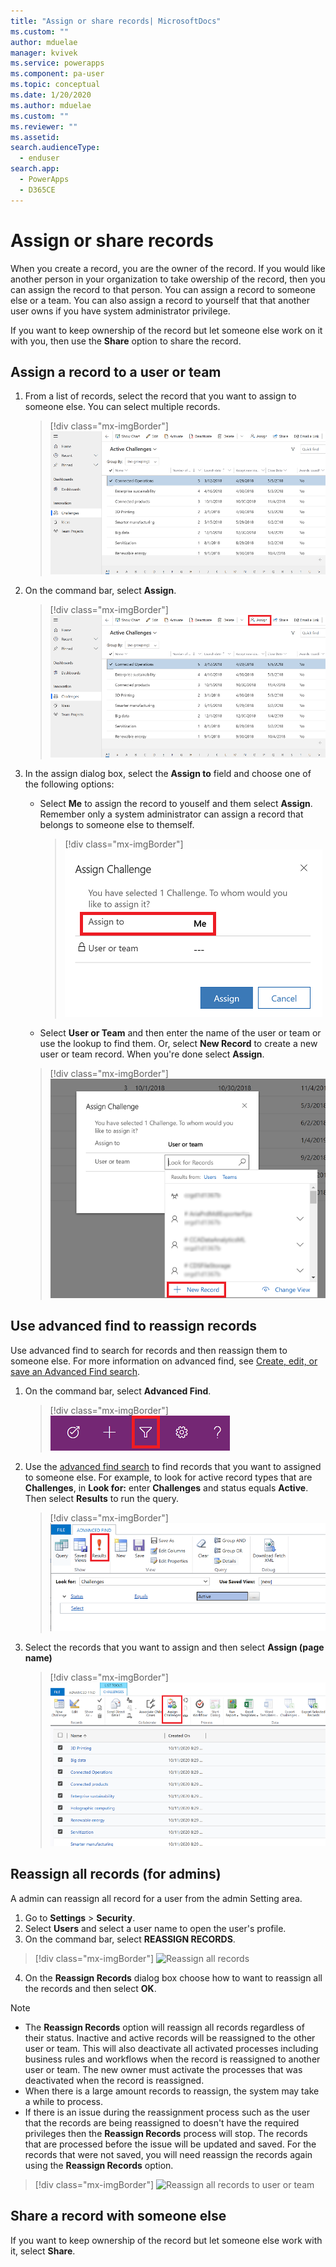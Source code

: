 ```yaml
---
title: "Assign or share records| MicrosoftDocs"
ms.custom: ""
author: mduelae
manager: kvivek
ms.service: powerapps
ms.component: pa-user
ms.topic: conceptual
ms.date: 1/20/2020
ms.author: mduelae
ms.custom: ""
ms.reviewer: ""
ms.assetid: 
search.audienceType: 
  - enduser
search.app: 
  - PowerApps
  - D365CE
---
```

# Assign or share records

When you create a record, you are the owner of the record. If you would like another person in your organization to take owership of the record, then you can assign the record to that person. You can assign a record to someone else or a  team. You can also assign a record to yourself that that another user owns if you have system administrator privilege.

If you want to keep ownership of the record but let someone else work on it with you, then use the **Share** option to share the record. 

## Assign a record to a user or team

1. From a list of records, select the record that you want to assign to someone else. You can select multiple records.

   > [!div class="mx-imgBorder"]
   > ![Select record that you want o reassign](media/reassign-1.png "Select record that you want o reassign")

2. On the command bar, select **Assign**. 

   > [!div class="mx-imgBorder"]
   > ![Select assign a record](media/reassign-2.png "[Select assign a record")

  
3. In the assign dialog box, select the **Assign to** field and choose one of the following options:
    - Select **Me** to assign the record to youself and them select **Assign**. Remember only a system administrator can assign a record that belongs to someone else to themself.
    
      > [!div class="mx-imgBorder"]
      > ![Select Me to assign the record to yourself](media/reassign-4.png "Select Me to assign the record to yourself")
    
    - Select **User or Team** and then enter the name of the user or team or use the lookup to find them. Or, select **New Record** to create a new user or team record. When you're done select **Assign**.

     > [!div class="mx-imgBorder"]
     > ![Use the lookup to reassign a record](media/reassign-3.png "Use the lookup to reassign a record")


## Use advanced find to reassign records

Use advanced find to search for records and then reassign them to someone else. For more information on advanced find, see [Create, edit, or save an Advanced Find search](advanced-find.md).


1. On the command bar, select **Advanced Find**.

   > [!div class="mx-imgBorder"]
   > ![Advanced find](media/assign3.png "advacned find")
   
2. Use the [advanced find search](advanced-find.md) to find records that you want to assigned to someone else. For example, to look for active record types that are **Challenges**, in **Look for:** enter **Challenges** and status equals **Active**. Then select **Results** to run the query.

    > [!div class="mx-imgBorder"]
    > ![Enter search query](media/reassign-5.png "Enter search query")

3. Select the records that you want to assign and then select **Assign (page name)**

   > [!div class="mx-imgBorder"]
   > ![Reassign the selected records](media/reassign-6.png "Reassign the selected records")
   
 
 ## Reassign all records (for admins)
 
 A admin can reassign all record for a user from the admin Setting area.
 
 1. Go to **Settings** > **Security**.
 2. Select **Users** and select a user name to open the user's profile.
 3. On the command bar, select **REASSIGN RECORDS**.
 
   > [!div class="mx-imgBorder"]
   > ![Reassign all records](media/assign5.png "Reassign all records")
   
 4. On the **Reassign Records** dialog box choose how to want to reassign all the records and then select **OK**.
 
  > [!NOTE]
   > - The **Reassign Records** option will reassign all records regardless of their status. Inactive and active records will be reassigned to the other user or team. This will also deactivate all activated processes including business rules and workflows when the record is reassigned to another user or team. The new owner must activate the processes that was deactivated when the record is reassigned.  
   > - When there is a large amount records to reassign, the system may take a while to process. 
   > - If there is an issue during the reassignment process such as the user that the records are being reassigned to doesn't have the required privileges then the **Reassign Records** process will stop. The records that are processed before the issue will be updated and saved. For the records that were not saved, you will need reassign the records again using the **Reassign Records** option.
   
 
   > [!div class="mx-imgBorder"]
   > ![Reassign all records to user or team](media/assign6.png "Reassign all records to user or team")
 
 
 ## Share a record with someone else
 
 If you want to keep ownership of the record but let someone else work with it, select **Share**. 
